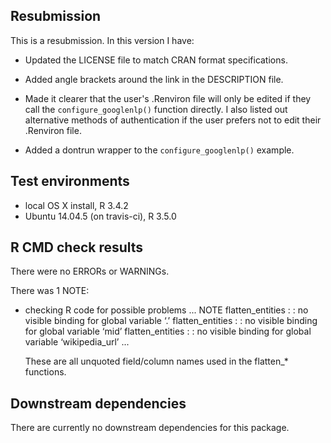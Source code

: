 ## Resubmission
This is a resubmission. In this version I have:

* Updated the LICENSE file to match CRAN format specifications.

* Added angle brackets around the link in the DESCRIPTION file.

* Made it clearer that the user's .Renviron file will only be
  edited if they call the `configure_googlenlp()` function directly.
  I also listed out alternative methods of authentication if the
  user prefers not to edit their .Renviron file.

* Added a dontrun wrapper to the `configure_googlenlp()` example.

## Test environments
* local OS X install, R 3.4.2
* Ubuntu 14.04.5 (on travis-ci), R 3.5.0

## R CMD check results
There were no ERRORs or WARNINGs. 

There was 1 NOTE:

* checking R code for possible problems ... NOTE
  flatten_entities : <anonymous>: no visible binding for global variable ‘.’
  flatten_entities : <anonymous>: no visible binding for global variable ‘mid’
  flatten_entities : <anonymous>: no visible binding for global variable ‘wikipedia_url’
  ...
  
  These are all unquoted field/column names used in the flatten_* functions.

## Downstream dependencies
There are currently no downstream dependencies for this package.
